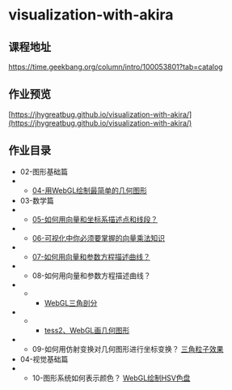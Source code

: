 # visualization-with-akira

## 课程地址

https://time.geekbang.org/column/intro/100053801?tab=catalog

## 作业预览

[https://jhygreatbug.github.io/visualization-with-akira/](https://jhygreatbug.github.io/visualization-with-akira/)

## 作业目录

- 02-图形基础篇
- - [04-用WebGL绘制最简单的几何图形](02-04)
- 03-数学篇
- - [05-如何用向量和坐标系描述点和线段？](03-05)
- - [06-可视化中你必须要掌握的向量乘法知识](03-06)
- - [07-如何用向量和参数方程描述曲线？](03-07)
- - 08-如何用向量和参数方程描述曲线？
- - - [WebGL三角剖分](03-08/draw-polygon-with-webgl)
- - - [tess2、WebGL画几何图形](03-08/tess2-and-star)
- - 09-如何用仿射变换对几何图形进行坐标变换？ [三角粒子效果](03-09/webgl-particles)
- 04-视觉基础篇
- - 10-图形系统如何表示颜色？ [WebGL绘制HSV色盘](04-01)
